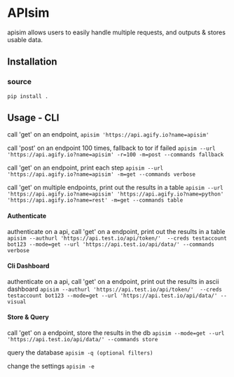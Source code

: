 # APIsim
apisim allows users to easily handle multiple requests,
and outputs & stores usable data. 
## Installation

### source
`pip install .`
## Usage - CLI

call 'get' on an endpoint,
`apisim 'https://api.agify.io?name=apisim'`

call 'post' on an endpoint 100 times, fallback to tor if failed
`apisim --url 'https://api.agify.io?name=apisim' -r=100 -m=post --commands fallback`

call 'get' on an endpoint, print each step 
`apisim --url 'https://api.agify.io?name=apisim' -m=get --commands verbose`

call 'get' on multiple endpoints, print out the results in a table
`apisim --url 'https://api.agify.io?name=apisim' 'https://api.agify.io?name=python' 'https://api.agify.io?name=rest' -m=get --commands table`

#### Authenticate

authenticate on a api, call 'get' on a endpoint, print out the results in a table
`apisim --authurl 'https://api.test.io/api/token/'  --creds testaccount bot123 --mode=get --url 'https://api.test.io/api/data/' --commands verbose`

#### Cli Dashboard

authenticate on a api, call 'get' on a endpoint, print out the results in ascii dashboard
`apisim --authurl 'https://api.test.io/api/token/'  --creds testaccount bot123 --mode=get --url 'https://api.test.io/api/data/' --visual`

#### Store & Query
call 'get' on a endpoint, store the results in the db
`apisim --mode=get --url 'https://api.test.io/api/data/' --commands store`

query the database 
`apisim -q (optional filters)`

change the settings
`apisim -e`

